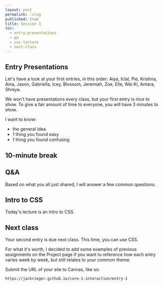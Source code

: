 ```yaml
---
layout: post
permalink: :slug
published: true
title: Session 3
toc:
  - entry-presentations
  - qa
  - css-lecture
  - next-class
---
```


## Entry Presentations

Let's have a look at your first entries, in this order: Aiya, Iclal, Pie, Krishna, Aina, Jason, Gabriella, Icey, Blossom, Jeremiah, Zoe, Elle, Wei Ki, Antara, Shreya.

We won't have presentations every class, but your first entry is nice to show. To give a fair amount of time to everyone, you will have 3 minutes to show.

I want to know:

- the general idea
- 1 thing you found easy
- 1 thing you found confusing

## 10-minute break

## Q&A

Based on what you all just shared, I will answer a few common questions.

## Intro to CSS

Today's lecture is an intro to CSS.

## Next class

Your second entry is due next class. This time, you can use CSS.

For what it's worth, I decided to add some examples of previous assignments on the Project page if you want to reference how each entry varies week by week, but still relates to your common theme.

Submit the URL of your site to Canvas, like so:

`https://jackrieger.github.io/core-1-interaction/entry-2`
